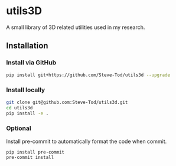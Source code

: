 # utils3D
A small library of 3D related utilities used in my research.

## Installation

### Install via GitHub

```bash
pip install git+https://github.com/Steve-Tod/utils3d --upgrade
```

### Install locally

```bash
git clone git@github.com:Steve-Tod/utils3d.git
cd utils3d
pip install -e .
```

### Optional

Install pre-commit to automatically format the code when commit.

```
pip install pre-commit
pre-commit install
```
